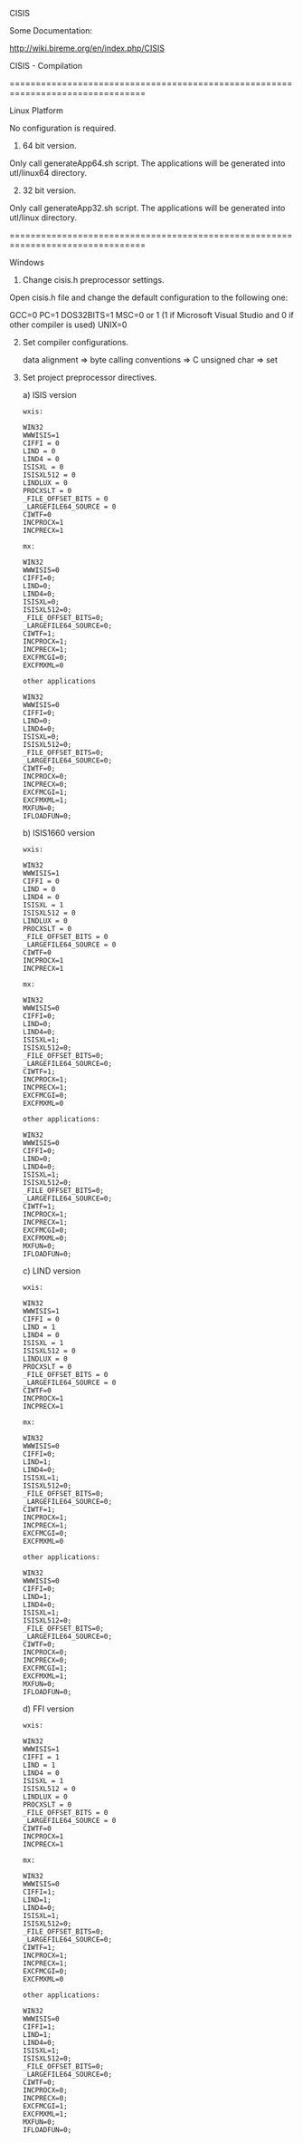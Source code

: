 CISIS


Some Documentation:

http://wiki.bireme.org/en/index.php/CISIS



CISIS - Compilation

================================================================================

Linux Platform

No configuration is required.

1) 64 bit version.

Only call generateApp64.sh script. The applications will be generated into utl/linux64 directory.

2) 32 bit version.

Only call generateApp32.sh script. The applications will be generated into utl/linux directory.


================================================================================

Windows

1) Change cisis.h preprocessor settings.

Open cisis.h file and change the default configuration to the following one:

   GCC=0
   PC=1
   DOS32BITS=1
   MSC=0 or 1  (1 if Microsoft Visual Studio and 0 if other compiler is used)
   UNIX=0

2) Set compiler configurations.

   data alignment => byte
   calling conventions => C
   unsigned char => set

3) Set project preprocessor directives.

   a) ISIS version

       wxis: 

       WIN32
       WWWISIS=1
       CIFFI = 0
       LIND = 0
       LIND4 = 0
       ISISXL = 0
       ISISXL512 = 0
       LINDLUX = 0
       PROCXSLT = 0
       _FILE_OFFSET_BITS = 0
       _LARGEFILE64_SOURCE = 0
       CIWTF=0
       INCPROCX=1
       INCPRECX=1

       mx: 

       WIN32
       WWWISIS=0
       CIFFI=0;
       LIND=0;
       LIND4=0;
       ISISXL=0;
       ISISXL512=0;
       _FILE_OFFSET_BITS=0;
       _LARGEFILE64_SOURCE=0;
       CIWTF=1;
       INCPROCX=1;
       INCPRECX=1;
       EXCFMCGI=0;
       EXCFMXML=0

       other applications 

       WIN32
       WWWISIS=0
       CIFFI=0;
       LIND=0;
       LIND4=0;
       ISISXL=0;
       ISISXL512=0;
       _FILE_OFFSET_BITS=0;
       _LARGEFILE64_SOURCE=0;
       CIWTF=0;
       INCPROCX=0;
       INCPRECX=0;
       EXCFMCGI=1;
       EXCFMXML=1;
       MXFUN=0;
       IFLOADFUN=0;

   b) ISIS1660 version

       wxis: 

       WIN32
       WWWISIS=1
       CIFFI = 0
       LIND = 0
       LIND4 = 0
       ISISXL = 1
       ISISXL512 = 0
       LINDLUX = 0
       PROCXSLT = 0
       _FILE_OFFSET_BITS = 0
       _LARGEFILE64_SOURCE = 0
       CIWTF=0
       INCPROCX=1
       INCPRECX=1

       mx: 

       WIN32
       WWWISIS=0
       CIFFI=0;
       LIND=0;
       LIND4=0;
       ISISXL=1;
       ISISXL512=0;
       _FILE_OFFSET_BITS=0;
       _LARGEFILE64_SOURCE=0;
       CIWTF=1;
       INCPROCX=1;
       INCPRECX=1;
       EXCFMCGI=0;
       EXCFMXML=0

       other applications: 

       WIN32
       WWWISIS=0
       CIFFI=0;
       LIND=0;
       LIND4=0;
       ISISXL=1;
       ISISXL512=0;
       _FILE_OFFSET_BITS=0;
       _LARGEFILE64_SOURCE=0;
       CIWTF=1;
       INCPROCX=1;
       INCPRECX=1;
       EXCFMCGI=0;
       EXCFMXML=0;
       MXFUN=0;
       IFLOADFUN=0;

   c) LIND version

       wxis: 

       WIN32
       WWWISIS=1
       CIFFI = 0
       LIND = 1
       LIND4 = 0
       ISISXL = 1
       ISISXL512 = 0
       LINDLUX = 0
       PROCXSLT = 0
       _FILE_OFFSET_BITS = 0
       _LARGEFILE64_SOURCE = 0
       CIWTF=0
       INCPROCX=1
       INCPRECX=1

       mx: 

       WIN32
       WWWISIS=0
       CIFFI=0;
       LIND=1;
       LIND4=0;
       ISISXL=1;
       ISISXL512=0;
       _FILE_OFFSET_BITS=0;
       _LARGEFILE64_SOURCE=0;
       CIWTF=1;
       INCPROCX=1;
       INCPRECX=1;
       EXCFMCGI=0;
       EXCFMXML=0

       other applications: 

       WIN32
       WWWISIS=0
       CIFFI=0;
       LIND=1;
       LIND4=0;
       ISISXL=1;
       ISISXL512=0;
       _FILE_OFFSET_BITS=0;
       _LARGEFILE64_SOURCE=0;
       CIWTF=0;
       INCPROCX=0;
       INCPRECX=0;
       EXCFMCGI=1;
       EXCFMXML=1;
       MXFUN=0;
       IFLOADFUN=0;

   d) FFI version

       wxis: 

       WIN32
       WWWISIS=1
       CIFFI = 1
       LIND = 1
       LIND4 = 0
       ISISXL = 1
       ISISXL512 = 0
       LINDLUX = 0
       PROCXSLT = 0
       _FILE_OFFSET_BITS = 0
       _LARGEFILE64_SOURCE = 0
       CIWTF=0
       INCPROCX=1
       INCPRECX=1

       mx: 

       WIN32
       WWWISIS=0
       CIFFI=1;
       LIND=1;
       LIND4=0;
       ISISXL=1;
       ISISXL512=0;
       _FILE_OFFSET_BITS=0;
       _LARGEFILE64_SOURCE=0;
       CIWTF=1;
       INCPROCX=1;
       INCPRECX=1;
       EXCFMCGI=0;
       EXCFMXML=0

       other applications: 

       WIN32
       WWWISIS=0
       CIFFI=1;
       LIND=1;
       LIND4=0;
       ISISXL=1;
       ISISXL512=0;
       _FILE_OFFSET_BITS=0;
       _LARGEFILE64_SOURCE=0;
       CIWTF=0;
       INCPROCX=0;
       INCPRECX=0;
       EXCFMCGI=1;
       EXCFMXML=1;
       MXFUN=0;
       IFLOADFUN=0;



